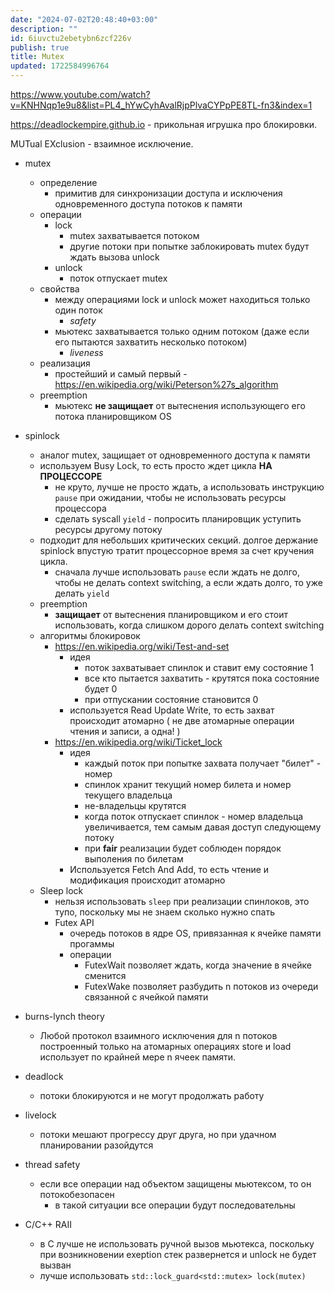 ```yaml
---
date: "2024-07-02T20:48:40+03:00"
description: ""
id: 6iuvctu2ebetybn6zcf226v
publish: true
title: Mutex
updated: 1722584996764
---
```


<https://www.youtube.com/watch?v=KNHNqp1e9u8&list=PL4_hYwCyhAvalRjpPlvaCYPpPE8TL-fn3&index=1>

<https://deadlockempire.github.io> - прикольная игрушка про блокировки.

MUTual EXclusion - взаимное  исключение.

- mutex
  - определение
    - примитив для синхронизации доступа и исключения одновременного доступа потоков к памяти
  - операции
    - lock
      - mutex захватывается потоком
      - другие потоки при попытке заблокировать mutex будут ждать вызова unlock
    - unlock 
      - поток отпускает mutex
  - свойства
    - между операциями lock и unlock может находиться только один поток
      - *safety*
    - мьютекс захватывается только одним потоком (даже если его пытаются захватить несколько потоком)
      - *liveness*
  - реализация
    - простейший и самый первый - <https://en.wikipedia.org/wiki/Peterson%27s_algorithm>
  - preemption
     - мьютекс **не защищает** от вытеснения использующего его потока планировщиком OS

- spinlock
  - аналог mutex, защищает от одновременного доступа к памяти
  - используем Busy Lock, то есть просто ждет цикла **НА ПРОЦЕССОРЕ**
    - не круто, лучше не просто ждать, а использовать инструкцию `pause` при ожидании, чтобы не использовать ресурсы процессора
    - сделать syscall `yield` - попросить планировщик уступить ресурсы другому потоку
  - подходит для небольших критических секций. долгое держание spinlock впустую тратит процессорное время за счет кручения цикла.
    - сначала лучше использовать `pause` если ждать не долго, чтобы не делать context switching, а если ждать долго, то уже делать `yield` 
  - preemption
    - **защищает** от вытеснения планировщиком и его стоит использовать, когда слишком дорого делать context switching  
  - алгоритмы блокировок
    - <https://en.wikipedia.org/wiki/Test-and-set>
      - идея
        - поток захватывает спинлок и ставит ему состояние 1
        - все кто пытается захватить - крутятся пока состояние будет 0
        - при отпускании состояние становится 0
      - используется Read Update Write, то есть захват происходит атомарно ( не две атомарные операции чтения и записи, а одна! )
    - <https://en.wikipedia.org/wiki/Ticket_lock>
      - идея
        - каждый поток при попытке захвата получает "билет" - номер
        - спинлок хранит текущий номер билета и номер текущего владельца
        - не-владельцы крутятся
        - когда поток отпускает спинлок - номер владельца увеличивается, тем самым давая доступ следующему потоку
        - при **fair** реализации будет соблюден порядок выполения по билетам 
      - Используется Fetch And Add, то есть чтение и модификация происходит атомарно
  - Sleep lock
    - нельзя использовать `sleep` при реализации спинлоков, это тупо, поскольку мы не знаем сколько нужно спать
    - Futex API
      - очередь потоков в ядре OS, привязанная к ячейке памяти прогаммы
      - операции
        - FutexWait позволяет ждать, когда значение в ячейке сменится 
        - FutexWake позволяет разбудить n потоков из очереди связанной с ячейкой памяти

- burns-lynch theory
  - Любой протокол взаимного исключения для n потоков построенный только на атомарных операциях store и load использует по крайней мере n ячеек памяти.

- deadlock
  - потоки блокируются и не могут продолжать работу
- livelock
  - потоки мешают прогрессу друг друга, но при удачном планировании разойдутся
- thread safety
  - если все операции над объектом защищены мьютексом, то он потокобезопасен
    - в такой ситуации все операции будут последовательны

- C/C++ RAII
  - в C лучше не использовать ручной вызов мьютекса, поскольку при возникновении exeption стек развернется и unlock не будет вызван
  - лучше использовать `std::lock_guard<std::mutex> lock(mutex)`